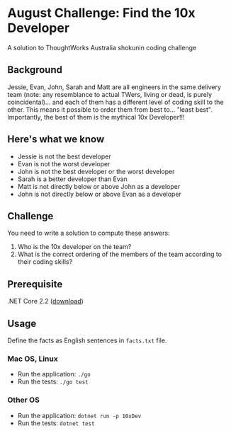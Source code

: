 # August Challenge: Find the 10x Developer
A solution to ThoughtWorks Australia shokunin coding challenge

## Background
Jessie, Evan, John, Sarah and Matt are all engineers in the same delivery team (note: any resemblance to actual TWers, living or dead, is purely coincidental)... and each of them has a different level of coding skill to the other.  This means it possible to order them from best to... "least best".  Importantly, the best of them is the mythical 10x Developer!!!

## Here's what we know
- Jessie is not the best developer
- Evan is not the worst developer
- John is not the best developer or the worst developer
- Sarah is a better developer than Evan
- Matt is not directly below or above John as a developer
- John is not directly below or above Evan as a developer

## Challenge
You need to write a solution to compute these answers:
1. Who is the 10x developer on the team?
1. What is the correct ordering of the members of the team according to their coding skills?

## Prerequisite

.NET Core 2.2 ([download](https://dotnet.microsoft.com/download))

## Usage

Define the facts as English sentences in `facts.txt` file.

### Mac OS, Linux

- Run the application: `./go`
- Run the tests: `./go test`

### Other OS
- Run the application: `dotnet run -p 10xDev`
- Run the tests: `dotnet test`
